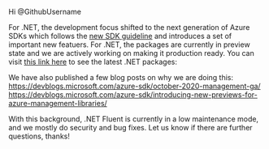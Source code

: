 Hi @GithubUsername

For .NET, the development focus shifted to the next generation of Azure SDKs which follows the [new SDK guideline](https://azure.github.io/azure-sdk/general_introduction.html) and introduces a set of important new featuers. For .NET, the packages are currently in preview state and we are actively working on making it production ready. You can visit [this link here](https://azure.github.io/azure-sdk/releases/latest/mgmt/dotnet.html) to see the latest .NET packages: 

We have also published a few blog posts on why we are doing this:
https://devblogs.microsoft.com/azure-sdk/october-2020-management-ga/
https://devblogs.microsoft.com/azure-sdk/introducing-new-previews-for-azure-management-libraries/

With this background, .NET Fluent is currently in a low maintenance mode, and we mostly do security and bug fixes. Let us know if there are further questions, thanks!
